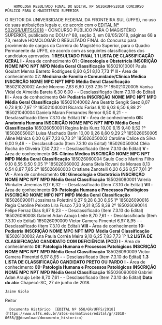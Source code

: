         HOMOLOGA RESULTADO FINAL DO EDITAL Nº 502GRUFFS2018 CONCURSO PÚBLICO PARA O MAGISTÉRIO SUPERIOR  

 O REITOR DA UNIVERSIDADE FEDERAL DA FRONTEIRA SUL (UFFS), no uso de suas atribuições legais e, de acordo com o [EDITAL Nº 502/GR/UFFS/2018](https://www.uffs.edu.br/atos-normativos/edital/gr/2018-0502)  - CONCURSO PÚBLICO PARA O MAGISTÉRIO SUPERIOR, publicado no DOU nº 88, seção 3, em 09/05/2018, páginas 68 a 73, resolve HOMOLOGAR O RESULTADO FINAL do Concurso para provimento de cargos da Carreira do Magistério Superior, para o Quadro Permanente da UFFS, de acordo com as seguintes classificações dos candidatos aprovados.  **1 RESULTADO FINAL**  **1.1 LISTA DE CLASSIFICAÇÃO GERAL**  **I -** Área de conhecimento **01** : **Ginecologia e Obstetrícia**      **INSCRIÇÃO**    **NOME**    **MPC**    **NPT**    **MPD**    **Média Geral**    **Classificação**      185021010001   Paula Goulart Menna Barreto Rodrigues   8,60   6,51   8,10   7,73   1º     **II -** Área de conhecimento 02: **Medicina de Família e Comunidade/Clínica Médica**      **INSCRIÇÃO**    **NOME**    **MPC**    **NPT**    **MPD**    **Média Geral**    **Classificação**      185021020002   André Moreno   7,83   6,60   7,63   7,35   1º     185021020005   Vanisa Vidal de Almeida Bareta   6,30   6,00   -   -   Desclassificado (Item 7.3.10 do Edital)     **III -** Área de conhecimento **04: Pediatria**      **INSCRIÇÃO**    **NOME**    **MPC**    **NPT**    **MPD**    **Média Geral**    **Classificação**      185021040002   Ana Beatriz Sengik Saez   8,07   6,73   9,10   7,97   1º     185021040001   Ricardo Farias   8,10   6,03   6,50   6,88   2º     185021040004   Daniela Maran Fernandes Remor   6,50   6,21   -   -   Desclassificado (Item 7.3.10 do Edital)     **IV -** Área de conhecimento **05: Anatomia Humana**      **INSCRIÇÃO**    **NOME**    **MPC**    **NPT**    **MPD**    **Média Geral**    **Classificação**      185026050001   Regina Inês Kunz   10,00   9,15   9,40   9,52   1º     185026050021   Luisa Machado Barin   10,00   9,26   8,60   9,29   2º     185026050005   Aline Mânica   6,00   6,97   7,23   6,73   3º     185026050002   Caroline Calice da Silva   6,00   9,49   -   -   Desclassificado (Item 7.3.10 do Edital)     185026050004   Cléia Rocha de Oliveira   7,50   7,32   -   -   Desclassificado (Item 7.3.10 do Edital)     **V -** Área de conhecimento **06: Clínica Médica**      **INSCRIÇÃO**    **NOME**    **MPC**    **NPT**    **MPD**    **Média Geral**    **Classificação**      185026060004   Saulo Cocio Martins Filho   9,10   8,55   9,50   9,05   1º     185026060002   Joana Stela Rovani de Moraes   8,13   6,54   8,87   7,85   2º     185026060003   Cristiane Zanotelli   6,20   6,26   8,57   7,01   3º     **VI -** Área de conhecimento **08: Ginecologia e Obstetrícia**      **INSCRIÇÃO**    **NOME**    **MPC**    **NPT**    **MPD**    **Média Geral**    **Classificação**      185026080001   Valeria Winkaler Jeremias   9,17   6,32   -   -   Desclassificado (Item 7.3.10 do Edital)     **VII -** Área de conhecimento **09: Patologia Humana e Processos Patológicos**      **INSCRIÇÃO**    **NOME**    **MPC**    **NPT**    **MPD**    **Média Geral**    **Classificação**      185026090011   Jossimara Polettini   9,27   9,28   8,30   8,95   1º     185026090016   Regia Caroline Peixoto Lira Fusco   7,30   9,31   8,55   8,39   2º     185026090014   Felipe Ferraz Dias   8,67   9,23   -   -   Desclassificado (Item 7.3.10 do Edital)     185026090008   Gabriel Adan Araujo Leite   8,70   7,61   -   -   Desclassificado (Item 7.3.10 do Edital)     185026090009   Victor Camera Pimentel   6,97   8,95   -   -   Desclassificado (Item 7.3.10 do Edital)     **VIII -** Área de conhecimento **10: Pediatria**      **INSCRIÇÃO**    **NOME**    **MPC**    **NPT**    **MPD**    **Média Geral**    **Classificação**      185026100002   Ana Paula Corrêa Meira   9,10   6,25   7,83   7,73   1º     **1.2 LISTA DE CLASSIFICAÇÃO CANDIDATO COM DEFICIÊNCIA (PCD)**  **I -** Área de conhecimento **09: Patologia Humana e Processos Patológicos**      **INSCRIÇÃO**    **NOME**    **MPC**    **NPT**    **MPD**    **Média Geral**    **Classificação**      185026090009   Victor Camera Pimentel   6,97   8,95   -   -   Desclassificado (Item 7.3.10 do Edital)     **1.3 LISTA DE CLASSIFICAÇÃO CANDIDATO PRETO OU PARDO**  **I -** Área de conhecimento **09: Patologia Humana e Processos Patológicos**      **INSCRIÇÃO**    **NOME**    **MPC**    **NPT**    **MPD**    **Média Geral**    **Classificação**      185026090008   Gabriel Adan Araujo Leite   8,70   7,61   -   -   Desclassificado (Item 7.3.10 do Edital)          **Data do ato:** Chapecó-SC, 27 de junho de 2018.   
 

    Jaime Giolo   
 Reitor 

      Documento Histórico  [EDITAL Nº 658/GR/UFFS/2018](https://www.uffs.edu.br/atos-normativos/edital/gr/2018-0658/@@download/documento_historico)     
      